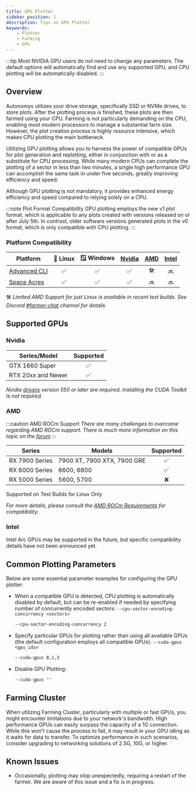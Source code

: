 ```yaml
---
title: GPU Plotter
sidebar_position: 1
description: Tips on GPU Plotter
keywords:
    - Plotter
    - Farming
    - GPU
---
```


:::tip
Most NVIDIA GPU users do not need to change any parameters. The default options will automatically find and use any supported GPU, and CPU plotting will be automatically disabled.
:::

## Overview

Autonomys utilizes your drive storage, specifically SSD or NVMe drives, to store plots. After the plotting process is finished, these plots are then farmed using your CPU. Farming is not particularly demanding on the CPU, enabling most modern processors to manage a substantial farm size. However, the plot creation process is highly resource intensive, which makes CPU plotting the main bottleneck.

Utilizing GPU plotting allows you to harness the power of compatible GPUs for plot generation and replotting, either in conjunction with or as a substitute for CPU processing. While many modern CPUs can complete the plotting of a sector in less than two minutes, a single high performance GPU can accomplish the same task in under five seconds, greatly improving efficiency and speed.

Although GPU plotting is not mandatory, it provides enhanced energy efficiency and speed compared to relying solely on a CPU.


:::note Plot Format Compatibility
GPU plotting employs the new v1 plot format, which is applicable to any plots created with versions released on or after July 5th. In contrast, older software versions generated plots in the v0 format, which is only compatible with CPU plotting.
:::


### Platform Compatibility

| Platform          | 🐧 Linux | 🪟 Windows | [Nvidia](#nvidia) | [AMD](#amd) | [Intel](#intel) |
|-------------------|:-------:|:---------:|:---------:|:-----------:|:------------:|
| [Advanced CLI](https://github.com/autonomys/subspace/releases)          |   ✅    |    ✅     |    ✅     |     🛠️      |      🔜      |
| [Space Acres](https://github.com/autonomys/space-acres/releases)       |   ✅    |    ✅     |    ✅     |     🔜      |      🔜      |

🛠️ *Limited AMD Support for just Linux is available in recent test builds. See Discord [#farmer-chat](https://discord.com/channels/864285291518361610/1062507270539321485) channel for details.*

## Supported GPUs

### **Nvidia**

| Series/Model        | Supported |
|---|:---:|
| GTX 1660 Super      | ✅ |
| RTX 20xx and Newer  | ✅ |

*Nvidia [drivers](https://developer.nvidia.com/cuda-downloads) version 550 or later are required. Installing the CUDA Toolkit is not required.*

### **AMD**

:::caution AMD ROCm Support
*There are many challenges to overcome regarding AMD ROCm support. There is much more information on this topic on the [forum](https://forum.autonomys.xyz/t/rocm-gpu-support-amd/4440)*
:::

| Series            | Models                                            | Supported |
|---|---|:---:|
| RX 7900 Series    | 7900 XT, 7900 XTX, 7900 GRE                       | ✅ |
| RX 6000 Series    | 6600, 6800                                        | ✅ |
| RX 5000 Series    | 5600, 5700                                        | ❌ |

Supported on Test Builds for Linux Only


*For more details, please consult the [AMD ROCm Requirements](https://rocm.docs.amd.com/projects/install-on-linux/en/latest/reference/system-requirements.html) for compatibility.*

### **Intel**

Intel Arc GPUs may be supported in the future, but specific compatibility details have not been announced yet.


## Common Plotting Parameters

Below are some essential parameter examples for configuring the GPU plotter:

- When a compatible GPU is detected, CPU plotting is automatically disabled by default, but can be re-enabled if needed by specifying number of concurrently encoded sectors:
  `--cpu-sector-encoding-concurrency <sectors>`

  ```bash
  --cpu-sector-encoding-concurrency 2
  ```
- Specify particular GPUs for plotting rather than using all available GPUs (the default configuration employs all compatible GPUs):
  `--cuda-gpus <gpu_ids>`

  ```bash
  --cuda-gpus 0,1,3
  ```

- Disable GPU Plotting:

  ```bash
  --cuda-gpus ""
  ```

## Farming Cluster
  
When utilizing Farming Cluster, particularly with multiple or fast GPUs, you might encounter limitations due to your network's bandwidth. High performance GPUs can easily surpass the capacity of a 1G connection. While this won't cause the process to fail, it may result in your GPU idling as it waits for data to transfer. To optimize performance in such scenarios, consider upgrading to networking solutions of 2.5G, 10G, or higher.


## Known Issues

- Occasionally, plotting may stop unexpectedly, requiring a restart of the farmer. We are aware of this issue and a fix is in progress.